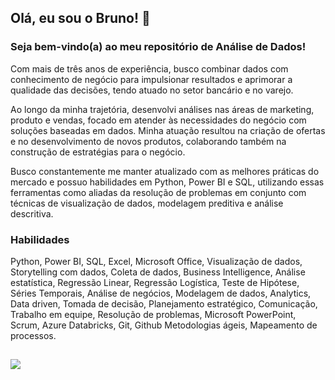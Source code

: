 ## Olá, eu sou o Bruno! 👋
### Seja bem-vindo(a) ao meu repositório de Análise de Dados!

Com mais de três anos de experiência, busco combinar dados com conhecimento de negócio para impulsionar resultados e aprimorar a qualidade das decisões, tendo atuado no setor bancário e no varejo.

Ao longo da minha trajetória, desenvolvi análises nas áreas de marketing, produto e vendas, focado em atender às necessidades do negócio com soluções baseadas em dados. Minha atuação resultou na criação de ofertas e no desenvolvimento de novos produtos, colaborando também na construção de estratégias para o negócio.

Busco constantemente me manter atualizado com as melhores práticas do mercado e possuo habilidades em Python, Power BI e SQL, utilizando essas ferramentas como aliadas da resolução de problemas em conjunto com técnicas de visualização de dados, modelagem preditiva e análise descritiva.

### Habilidades
Python, Power BI, SQL, Excel, Microsoft Office, Visualização de dados, Storytelling com dados, Coleta de dados, Business Intelligence, Análise estatística, Regressão Linear, Regressão Logística, Teste de Hipótese, Séries Temporais, Análise de negócios, Modelagem de dados, Analytics, Data driven, Tomada de decisão, Planejamento estratégico, Comunicação, Trabalho em equipe, Resolução de problemas, Microsoft PowerPoint, Scrum, Azure Databricks, Git, Github Metodologias ágeis, Mapeamento de processos.
##
<div>
  <a href="https://www.linkedin.com/in/bruno-fugikawa-da-silva-351557163/" target="_blank"><img src="https://img.shields.io/badge/LinkedIn-0077B5?style=for-the-badge&logo=linkedin&logoColor=white" target="_blank"></a>
</div>
